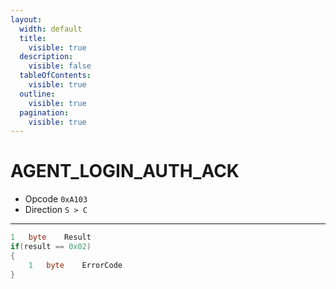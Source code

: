 ```yaml
---
layout:
  width: default
  title:
    visible: true
  description:
    visible: false
  tableOfContents:
    visible: true
  outline:
    visible: true
  pagination:
    visible: true
---
```


# AGENT\_LOGIN\_AUTH\_ACK

* Opcode `0xA103`
* Direction `S > C`

***

```csharp
1   byte    Result
if(result == 0x02)
{
    1   byte    ErrorCode
}
```
